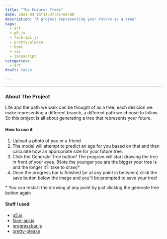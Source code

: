 ```yaml
---
title: "The Future: Trees"
date: 2021-03-16T14:47:41+00:00
description: "A project representing your future as a tree"
tags:
  - art 
  - p5.js
  - face-api.js
  - pretty-please
  - html
  - css
  - javascript
categories:
  - art
draft: false

---
```


<div class= "pretty container" id = 'twee-box'></div>

---
### About The Project

Life and the path we walk can be thought of as a tree, each desicion we make representing a different branch, a different path we choose to follow. So this project is all about generating a tree that represents your future. 

#### How to use it

1. Upload a photo of you or a friend
2. The model will attempt to predict an age for you based on that and then calculate how an appropriate size for your future tree. 
3. Click the Generate Tree button! The program will start drawing the tree in front of your eyes. (Note the younger you are the bigger your tree is and the longer it'll take to draw)*
4. Once the progress bar is finished (or at any point in between) click the save button below the image and you'll be prompted to save your tree!

\* You can restart the drawing at any point by just clicking the generate tree button again 

#### Stuff I used

- [p5.js](https://p5js.org/)
- [face-api.js](https://github.com/justadudewhohacks/face-api.js/)
- [progressbar.js](https://github.com/kimmobrunfeldt/progressbar.js)
- [pretty-please](https://pretty-please.arjungandhi.com)

<link rel="stylesheet" href="/css/projects/art/twee/twee.css">

<script src="https://cdnjs.cloudflare.com/ajax/libs/p5.js/1.3.0/p5.min.js" integrity="sha512-tGZFF1kxT/c9C+kv77mKkZ9Ww1VyU8TMX6HLUSzbPrDLuptbiRFBfti8A33ip+BBIHYUsybuZD9OKLmIqdLmaQ==" crossorigin="anonymous"></script>
<script src="/js/projects/art/twee/face-api.min.js"></script>
<script src="/js/projects/art/twee/progressbar.min.js"></script>

<script>
function preload() {
  // preload() runs once
  bg = loadImage("/images/projects/art/twee/twee_bg.jpg")
}
</script>
<script src="/js/projects/art/twee/twee.js" type="text/javascript"></script>

